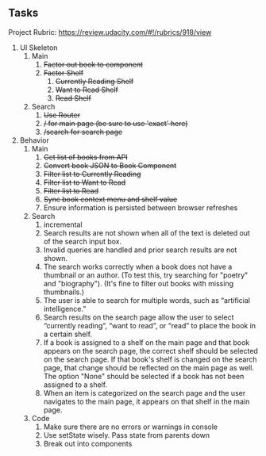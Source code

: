 ## Tasks

Project Rubric: https://review.udacity.com/#!/rubrics/918/view

1. UI Skeleton
    1. Main
        1. ~~Factor out book to component~~
        1. ~~Factor Shelf~~
            1. ~~Currently Reading Shelf~~
            1. ~~Want to Read Shelf~~
            1. ~~Read Shelf~~
    1. Search
        1. ~~Use Router~~
        1. ~~/ for main page (be sure to use 'exact' here)~~
        1. ~~/search for search page~~
1. Behavior
    1. Main
        1. ~~Get list of books from API~~
        1. ~~Convert book JSON to Book Component~~
        1. ~~Filter list to Currently Reading~~
        1. ~~Filter list to Want to Read~~
        1. ~~Filter list to Read~~
        1. ~~Sync book context menu and shelf value~~
        1. Ensure information is persisted between browser refreshes
    1. Search
        1. incremental
        1. Search results are not shown when all of the text is deleted out of the search input box.
        1. Invalid queries are handled and prior search results are not shown.
        1. The search works correctly when a book does not have a thumbnail or an author. (To test this, try searching for "poetry" and "biography"). (It's fine to filter out books with missing thumbnails.)
        1. The user is able to search for multiple words, such as “artificial intelligence.”
        1. Search results on the search page allow the user to select “currently reading”, “want to read”, or “read” to place the book in a certain shelf.
        1. If a book is assigned to a shelf on the main page and that book appears on the search page, the correct shelf should be selected on the search page. If that book's shelf is changed on the search page, that change should be reflected on the main page as well. The option "None" should be selected if a book has not been assigned to a shelf.
        1. When an item is categorized on the search page and the user navigates to the main page, it appears on that shelf in the main page.
    1. Code
        1. Make sure there are no errors or warnings in console
        1. Use setState wisely. Pass state from parents down
        1. Break out into components
